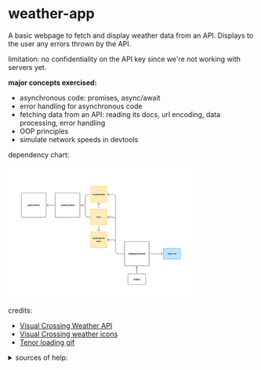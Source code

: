 # weather-app

A basic webpage to fetch and display weather data from an API. Displays to the user any errors thrown by the API.

limitation: no confidentiality on the API key since we're not working with servers yet. 

<strong>major concepts exercised:</strong> 
- asynchronous code: promises, async/await
- error handling for asynchronous code
- fetching data from an API: reading its docs, url encoding, data processing, error handling
- OOP principles
- simulate network speeds in devtools

dependency chart:

<img src="./diagram.png" alt="diagram of modules and dependencies" style="width: 75%;"></img>

credits:
- [Visual Crossing Weather API](https://www.visualcrossing.com/weather-api/)
- [Visual Crossing weather icons](https://github.com/visualcrossing/WeatherIcons/tree/main)
- [Tenor loading gif](https://media1.tenor.com/m/WX_LDjYUrMsAAAAC/loading.gif)

<details>
  <summary>sources of help:</summary>
    <ul>
      <li>example display: https://www.visualcrossing.com/weather-forecast/united%20states/us/</li>
      <li>api HTTP response codes: https://www.visualcrossing.com/resources/documentation/weather-api/timeline-weather-api/#brxe-buhgdv</li>
      <li>encode url: https://stackoverflow.com/questions/332872/encode-url-in-javascript</li>
      <li>encodeURIComponent vs encodeURL: https://developer.mozilla.org/en-US/docs/Web/JavaScript/Reference/Global_Objects/encodeURIComponent#description</li>
      <li>MDN: Reponse object: https://developer.mozilla.org/en-US/docs/Web/API/Response</li>
      <li>getting data from a ReadableStream: https://stackoverflow.com/questions/40385133/retrieve-data-from-a-readablestream-object</li>
      <li>streaming data from a ReadableStream (unused): https://developer.mozilla.org/en-US/docs/Web/API/Fetch_API/Using_Fetch#streaming_the_response_body</li>
  </ul>
</details>
